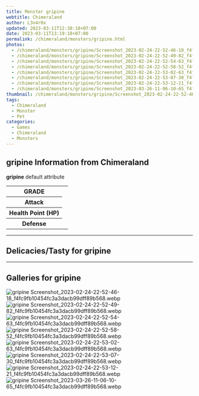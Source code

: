 ```yaml
---
title: Monster gripine
webtitle: Chimeraland
author: L3n4r0x
updated: 2023-03-11T12:30:18+07:00
date: 2023-03-11T13:19:18+07:00
permalink: /chimeraland/monsters/gripine.html
photos:
  - /chimeraland/monsters/gripine/Screenshot_2023-02-24-22-52-46-18_f4fc9fb10454fc3a3dacb99dff89b568.webp
  - /chimeraland/monsters/gripine/Screenshot_2023-02-24-22-52-49-82_f4fc9fb10454fc3a3dacb99dff89b568.webp
  - /chimeraland/monsters/gripine/Screenshot_2023-02-24-22-52-54-63_f4fc9fb10454fc3a3dacb99dff89b568.webp
  - /chimeraland/monsters/gripine/Screenshot_2023-02-24-22-52-58-52_f4fc9fb10454fc3a3dacb99dff89b568.webp
  - /chimeraland/monsters/gripine/Screenshot_2023-02-24-22-53-02-63_f4fc9fb10454fc3a3dacb99dff89b568.webp
  - /chimeraland/monsters/gripine/Screenshot_2023-02-24-22-53-07-30_f4fc9fb10454fc3a3dacb99dff89b568.webp
  - /chimeraland/monsters/gripine/Screenshot_2023-02-24-22-53-12-21_f4fc9fb10454fc3a3dacb99dff89b568.webp
  - /chimeraland/monsters/gripine/Screenshot_2023-03-26-11-06-10-65_f4fc9fb10454fc3a3dacb99dff89b568.webp
thumbnail: /chimeraland/monsters/gripine/Screenshot_2023-02-24-22-52-46-18_f4fc9fb10454fc3a3dacb99dff89b568.webp
tags:
  - Chimeraland
  - Monster
  - Pet
categories:
  - Games
  - Chimeraland
  - Monsters
---
```


<section id="bootstrap-wrapper"><link rel="stylesheet" href="https://rawcdn.githack.com/dimaslanjaka/Web-Manajemen/0c3b5aa1813bd4abcd2c11bf3e37928b15c28664/css/bootstrap-5-3-0-alpha3-wrapper.css"/><h2>gripine Information from Chimeraland</h2><p><b>gripine</b> default attribute <table><tr><th>GRADE</th><td></td></tr><tr><th>Attack</th><td></td></tr><tr><th>Health Point (HP)</th><td></td></tr><tr><th>Defense</th><td></td></tr></table></p><hr/><h2>Delicacies/Tasty for gripine</h2><hr/><div id="gallery"><h2>Galleries for gripine</h2><div class="row"><div class="col-lg-6 col-12"><img src="/chimeraland/monsters/gripine/Screenshot_2023-02-24-22-52-46-18_f4fc9fb10454fc3a3dacb99dff89b568.webp" alt="gripine Screenshot_2023-02-24-22-52-46-18_f4fc9fb10454fc3a3dacb99dff89b568.webp"/></div><div class="col-lg-6 col-12"><img src="/chimeraland/monsters/gripine/Screenshot_2023-02-24-22-52-49-82_f4fc9fb10454fc3a3dacb99dff89b568.webp" alt="gripine Screenshot_2023-02-24-22-52-49-82_f4fc9fb10454fc3a3dacb99dff89b568.webp"/></div><div class="col-lg-6 col-12"><img src="/chimeraland/monsters/gripine/Screenshot_2023-02-24-22-52-54-63_f4fc9fb10454fc3a3dacb99dff89b568.webp" alt="gripine Screenshot_2023-02-24-22-52-54-63_f4fc9fb10454fc3a3dacb99dff89b568.webp"/></div><div class="col-lg-6 col-12"><img src="/chimeraland/monsters/gripine/Screenshot_2023-02-24-22-52-58-52_f4fc9fb10454fc3a3dacb99dff89b568.webp" alt="gripine Screenshot_2023-02-24-22-52-58-52_f4fc9fb10454fc3a3dacb99dff89b568.webp"/></div><div class="col-lg-6 col-12"><img src="/chimeraland/monsters/gripine/Screenshot_2023-02-24-22-53-02-63_f4fc9fb10454fc3a3dacb99dff89b568.webp" alt="gripine Screenshot_2023-02-24-22-53-02-63_f4fc9fb10454fc3a3dacb99dff89b568.webp"/></div><div class="col-lg-6 col-12"><img src="/chimeraland/monsters/gripine/Screenshot_2023-02-24-22-53-07-30_f4fc9fb10454fc3a3dacb99dff89b568.webp" alt="gripine Screenshot_2023-02-24-22-53-07-30_f4fc9fb10454fc3a3dacb99dff89b568.webp"/></div><div class="col-lg-6 col-12"><img src="/chimeraland/monsters/gripine/Screenshot_2023-02-24-22-53-12-21_f4fc9fb10454fc3a3dacb99dff89b568.webp" alt="gripine Screenshot_2023-02-24-22-53-12-21_f4fc9fb10454fc3a3dacb99dff89b568.webp"/></div><div class="col-lg-6 col-12"><img src="/chimeraland/monsters/gripine/Screenshot_2023-03-26-11-06-10-65_f4fc9fb10454fc3a3dacb99dff89b568.webp" alt="gripine Screenshot_2023-03-26-11-06-10-65_f4fc9fb10454fc3a3dacb99dff89b568.webp"/></div></div></div></section>